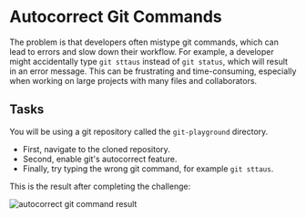 # Autocorrect Git Commands

The problem is that developers often mistype git commands, which can lead to errors and slow down their workflow. For example, a developer might accidentally type `git sttaus` instead of `git status`, which will result in an error message. This can be frustrating and time-consuming, especially when working on large projects with many files and collaborators.

## Tasks

You will be using a git repository called the `git-playground` directory.

- First, navigate to the cloned repository.
- Second, enable git's autocorrect feature.
- Finally, try typing the wrong git command, for example `git sttaus`.

This is the result after completing the challenge:

![autocorrect git command result](../assets/challenge-autocorrect-step1-1.jpg)
